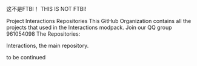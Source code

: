 这不是FTBI！ THIS IS NOT FTBI!

Project Interactions Repositories
This GitHub Organization contains all the projects that used in the Interactions modpack.
Join our QQ group 961054098
The Repositories:

Interactions, the main repository.

to be continued
